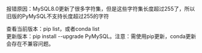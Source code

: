 报错原因：MySQL8.0更新了很多字符集，但是这些字符集长度超过255了，所以旧版的PyMySQL不支持长度超过255的字符<br>

查看当前版本：pip list，或者conda list<br/>
更新版本：pip install --upgrade PyMySQL。注意：需使用pip更新，conda更新会存在不兼容问题。
